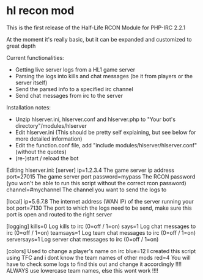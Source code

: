 # hl recon mod

This is the first release of the Half-Life RCON Module for PHP-IRC 2.2.1

At the moment it's really basic, but it can be expanded and customized to great depth

Current functionalities:
- Getting live server logs from a HL1 game server
- Parsing the logs into kills and chat messages (be it from players or the server itself)
- Send the parsed info to a specified irc channel
- Send chat messages from irc to the server

Installation notes:
- Unzip hlserver.ini, hlserver.conf and hlserver.php to "Your bot's directory"/modules/hlserver
- Edit hlserver.ini (This should be pretty self explaining, but see below for more detailed information)
- Edit the function.conf file, add "include modules/hlserver/hlserver.conf" (without the quotes)
- (re-)start / reload the bot

Editing hlserver.ini:
[server]
ip=1.2.3.4							The game server ip address
port=27015							The game server port
password=mypass					The RCON password (you won't be able to run this script without the correct rcon password)
channel=#mychannel			The channel you want to send the logs to

[local]
ip=5.6.7.8							The internet address (WAN IP) of the server running your bot
port=7130								The port to which the logs need to be send, make sure this port is open and routed to the right server

[logging]
kills=0									Log kills to irc (0=off / 1=on)
says=1									Log chat messages to irc (0=off / 1=on)
teamsays=1							Log team chat messages to irc (0=off / 1=on)
serversays=1						Log server chat messages to irc (0=off / 1=on)

[colors]								Used to change a player's name on irc
blue=12									I created this script using TFC and i dont know the team names of other mods
red=4										You will have to check some logs to find this out and change it accordingly
												!!!! ALWAYS use lowercase team names, else this wont work !!!!